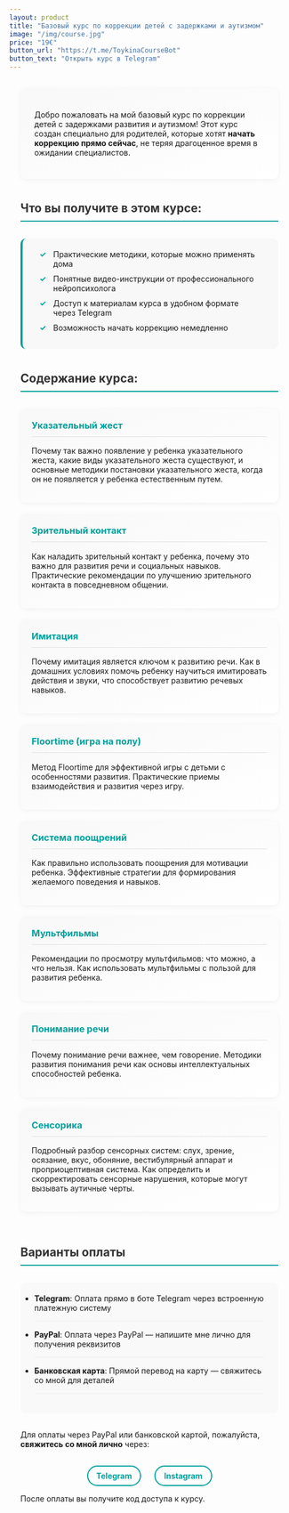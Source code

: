 ```yaml
---
layout: product
title: "Базовый курс по коррекции детей с задержками и аутизмом"
image: "/img/course.jpg"
price: "19€"
button_url: "https://t.me/ToykinaCourseBot"
button_text: "Открыть курс в Telegram"
---
```


<style>
.course-container {
  max-width: 800px;
  margin: 0 auto;
  padding: 0 20px;
}

.section-title {
  border-bottom: 2px solid #00a09c;
  padding-bottom: 10px;
  color: #333;
  margin-top: 40px;
}

.course-intro {
  background: linear-gradient(160deg, #f8f8f8, #fff);
  border-radius: 10px;
  padding: 25px;
  margin: 30px 0;
  box-shadow: 0 2px 10px rgba(0, 0, 0, 0.05);
}

.benefits-list {
  background-color: #f8f8f8;
  padding: 20px 30px;
  border-radius: 10px;
  border-left: 4px solid #00a09c;
  margin: 30px 0;
}

.benefits-list li {
  margin-bottom: 10px;
  list-style-type: none;
  position: relative;
  padding-left: 25px;
}

.benefits-list li:before {
  content: "✓";
  position: absolute;
  left: 0;
  color: #00a09c;
  font-weight: bold;
}

.course-topics {
  display: flex;
  flex-wrap: wrap;
  justify-content: space-between;
  margin: 30px 0;
}

.topic-card {
  width: 100%;
  margin-bottom: 20px;
  padding: 20px;
  background: linear-gradient(160deg, #f8f8f8, #fff);
  border-radius: 10px;
  box-shadow: 0 2px 10px rgba(0, 0, 0, 0.05);
  transition: transform 0.3s ease;
}

.topic-card:hover {
  transform: translateY(-5px);
}

.topic-card h3 {
  color: #00a09c;
  margin-top: 0;
  border-bottom: 1px solid #e0e0e0;
  padding-bottom: 10px;
}

.payment-options {
  background-color: #f9f9f9;
  padding: 20px 25px;
  border-radius: 10px;
  margin: 30px 0;
}

.payment-options li {
  margin-bottom: 15px;
  padding-bottom: 15px;
  border-bottom: 1px solid #eee;
}

.contact-links {
  text-align: center;
  margin-top: 30px;
}

.contact-links a {
  display: inline-block;
  margin: 0 10px;
  color: #00a09c;
  font-weight: bold;
  text-decoration: none;
  padding: 8px 15px;
  border: 2px solid #00a09c;
  border-radius: 30px;
  transition: all 0.3s ease;
}

.contact-links a:hover {
  background-color: #00a09c;
  color: white;
}

@media (max-width: 768px) {
  .topic-card {
    max-width: 100%;
  }
}
</style>

<div class="course-container">

<div class="course-intro">
  <p>Добро пожаловать на мой базовый курс по коррекции детей с задержками развития и аутизмом! 
  Этот курс создан специально для родителей, которые хотят <strong>начать коррекцию прямо сейчас</strong>, 
  не теряя драгоценное время в ожидании специалистов.</p>
</div>

<h2 class="section-title">Что вы получите в этом курсе:</h2>

<ul class="benefits-list">
  <li>Практические методики, которые можно применять дома</li>
  <li>Понятные видео-инструкции от профессионального нейропсихолога</li>
  <li>Доступ к материалам курса в удобном формате через Telegram</li>
  <li>Возможность начать коррекцию немедленно</li>
</ul>

<h2 class="section-title">Содержание курса:</h2>

<div class="course-topics">
  <div class="topic-card">
    <h3>Указательный жест</h3>
    <p>Почему так важно появление у ребенка указательного жеста, какие виды указательного жеста существуют, 
    и основные методики постановки указательного жеста, когда он не появляется у ребенка естественным путем.</p>
  </div>

  <div class="topic-card">
    <h3>Зрительный контакт</h3>
    <p>Как наладить зрительный контакт у ребенка, почему это важно для развития речи и социальных навыков. 
    Практические рекомендации по улучшению зрительного контакта в повседневном общении.</p>
  </div>

  <div class="topic-card">
    <h3>Имитация</h3>
    <p>Почему имитация является ключом к развитию речи. Как в домашних условиях помочь ребенку научиться 
    имитировать действия и звуки, что способствует развитию речевых навыков.</p>
  </div>

  <div class="topic-card">
    <h3>Floortime (игра на полу)</h3>
    <p>Метод Floortime для эффективной игры с детьми с особенностями развития. 
    Практические приемы взаимодействия и развития через игру.</p>
  </div>

  <div class="topic-card">
    <h3>Система поощрений</h3>
    <p>Как правильно использовать поощрения для мотивации ребенка. 
    Эффективные стратегии для формирования желаемого поведения и навыков.</p>
  </div>

  <div class="topic-card">
    <h3>Мультфильмы</h3>
    <p>Рекомендации по просмотру мультфильмов: что можно, а что нельзя. 
    Как использовать мультфильмы с пользой для развития ребенка.</p>
  </div>

  <div class="topic-card">
    <h3>Понимание речи</h3>
    <p>Почему понимание речи важнее, чем говорение. Методики развития понимания речи 
    как основы интеллектуальных способностей ребенка.</p>
  </div>

  <div class="topic-card">
    <h3>Сенсорика</h3>
    <p>Подробный разбор сенсорных систем: слух, зрение, осязание, вкус, обоняние, 
    вестибулярный аппарат и проприоцептивная система. Как определить и скорректировать 
    сенсорные нарушения, которые могут вызывать аутичные черты.</p>
  </div>
</div>

<h2 class="section-title">Варианты оплаты</h2>

<ul class="payment-options">
  <li>
    <strong>Telegram</strong>: Оплата прямо в боте Telegram через встроенную платежную систему
  </li>
  <li>
    <strong>PayPal</strong>: Оплата через PayPal — напишите мне лично для получения реквизитов
  </li>
  <li>
    <strong>Банковская карта</strong>: Прямой перевод на карту — свяжитесь со мной для деталей
  </li>
</ul>

<p>Для оплаты через PayPal или банковской картой, пожалуйста, <strong>свяжитесь со мной лично</strong> через:</p>

<div class="contact-links">
  <a href="https://t.me/toyechkina" target="_blank">Telegram</a>
  <a href="https://www.instagram.com/toy_kina/" target="_blank">Instagram</a>
</div>

<p>После оплаты вы получите код доступа к курсу.</p>

</div> 